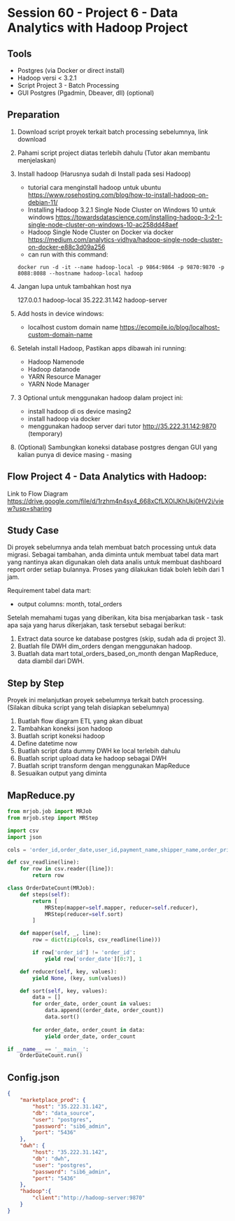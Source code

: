 # Session 60 - Project 6 - Data Analytics with Hadoop Project

## Tools
- Postgres (via Docker or direct install)
- Hadoop versi < 3.2.1
- Script Project 3 - Batch Processing
- GUI Postgres (Pgadmin, Dbeaver, dll) (optional)

## Preparation
1. Download script proyek terkait batch processing sebelumnya, link download
2. Pahami script project diatas terlebih dahulu (Tutor akan membantu menjelaskan)
3. Install hadoop (Harusnya sudah di Install pada sesi Hadoop)
    - tutorial cara menginstall hadoop untuk ubuntu https://www.rosehosting.com/blog/how-to-install-hadoop-on-debian-11/
    - Installing Hadoop 3.2.1 Single Node Cluster on Windows 10 untuk windows https://towardsdatascience.com/installing-hadoop-3-2-1-single-node-cluster-on-windows-10-ac258dd48aef
    - Hadoop Single Node Cluster on Docker via docker https://medium.com/analytics-vidhya/hadoop-single-node-cluster-on-docker-e88c3d09a256
    - can run with this command:
    ```
    docker run -d -it --name hadoop-local -p 9864:9864 -p 9870:9870 -p 8088:8088 --hostname hadoop-local hadoop
    ```
4. Jangan lupa untuk tambahkan host nya
    
    127.0.0.1 hadoop-local
    35.222.31.142 hadoop-server
    
5. Add hosts in device windows:
    - localhost custom domain name https://ecompile.io/blog/localhost-custom-domain-name
6. Setelah install Hadoop, Pastikan apps dibawah ini running:
    - Hadoop Namenode
    - Hadoop datanode
    - YARN Resource Manager
    - YARN Node Manager
7. 3 Optional untuk menggunakan hadoop dalam project ini:
    - install hadoop di os device masing2
    - install hadoop via docker
    - menggunakan hadoop server dari tutor http://35.222.31.142:9870 (temporary)
8. (Optional) Sambungkan koneksi database postgres dengan GUI yang kalian punya di device masing - masing

## Flow Project 4 - Data Analytics with Hadoop:
Link to Flow Diagram https://drive.google.com/file/d/1rzhm4n4sy4_668xCfLXOlJKhUkj0HV2j/view?usp=sharing

## Study Case
Di proyek sebelumnya anda telah membuat batch processing untuk data migrasi. Sebagai tambahan, anda diminta untuk membuat tabel data mart yang nantinya akan digunakan oleh data analis untuk membuat dashboard report order setiap bulannya. Proses yang dilakukan tidak boleh lebih dari 1 jam.

Requirement tabel data mart:
- output columns: month, total_orders

Setelah memahami tugas yang diberikan, kita bisa menjabarkan task - task apa saja yang harus dikerjakan, task tersebut sebagai berikut:
1. Extract data source ke database postgres (skip, sudah ada di project 3).
2. Buatlah file DWH dim_orders dengan menggunakan hadoop.
3. Buatlah data mart total_orders_based_on_month dengan MapReduce, data diambil dari DWH.

## Step by Step
Proyek ini melanjutkan proyek sebelumnya terkait batch processing. (Silakan dibuka script yang telah disiapkan sebelumnya)
1. Buatlah flow diagram ETL yang akan dibuat
2. Tambahkan koneksi json hadoop
3. Buatlah script koneksi hadoop
4. Define datetime now
5. Buatlah script data dummy DWH ke local terlebih dahulu
6. Buatlah script upload data ke hadoop sebagai DWH
7. Buatlah script transform dengan menggunakan MapReduce
8. Sesuaikan output yang diminta

## MapReduce.py
```python
from mrjob.job import MRJob
from mrjob.step import MRStep

import csv
import json

cols = 'order_id,order_date,user_id,payment_name,shipper_name,order_price,order_discount,voucher_name,voucher_price,order_total,rating_status'.split(',')

def csv_readline(line):
    for row in csv.reader([line]):
        return row

class OrderDateCount(MRJob):
    def steps(self):
        return [ 
            MRStep(mapper=self.mapper, reducer=self.reducer),
            MRStep(reducer=self.sort)
        ]

    def mapper(self, _, line):
        row = dict(zip(cols, csv_readline(line)))

        if row['order_id'] != 'order_id':
            yield row['order_date'][0:7], 1

    def reducer(self, key, values):
        yield None, (key, sum(values))

    def sort(self, key, values):
        data = []
        for order_date, order_count in values:
            data.append((order_date, order_count))
            data.sort()
        
        for order_date, order_count in data:
            yield order_date, order_count

if __name__ == '__main__':
    OrderDateCount.run()
```

## Config.json
```json
{
    "marketplace_prod": {
        "host": "35.222.31.142",
        "db": "data_source",
        "user": "postgres",
        "password": "sib6_admin",
        "port": "5436"
    },
    "dwh": {
        "host": "35.222.31.142",
        "db": "dwh",
        "user": "postgres",
        "password": "sib6_admin",
        "port": "5436"
    },
    "hadoop":{
        "client":"http://hadoop-server:9870"
    }
}


